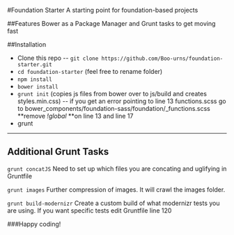 #Foundation Starter
A starting point for foundation-based projects

##Features
Bower as a Package Manager and Grunt tasks to get moving fast

##Installation
- Clone this repo
-- ```git clone https://github.com/Boo-urns/foundation-starter.git```
- ```cd foundation-starter``` (feel free to rename folder)
- ```npm install```
- ```bower install```
- ```grunt init``` (copies js files from bower over to js/build and creates styles.min.css)
-- if you get an error pointing to line 13 functions.scss go to bower_components/foundation-sass/foundation/_functions.scss  **remove *!global* **on line 13 and line 17
- grunt

---

## Additional Grunt Tasks

```grunt concatJS```
Need to set up which files you are concating and uglifying in Gruntfile

```grunt images```
Further compression of images. It will crawl the images folder.

```grunt build-modernizr```
Create a custom build of what modernizr tests you are using. 
If you want specific tests edit Gruntfile line 120


###Happy coding! 